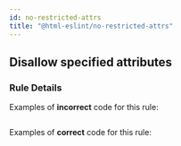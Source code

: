 ```yaml
---
id: no-restricted-attrs
title: "@html-eslint/no-restricted-attrs"
---
```


## Disallow specified attributes

### Rule Details


Examples of **incorrect** code for this rule:

```html
```

Examples of **correct** code for this rule:

```html
```
